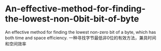 # An-effective-method-for-finding-the-lowest-non-0bit-bit-of-byte
An effective method for finding the lowest non-zero bit of a byte, which has both time and space efficiency. 一种寻找字节最低非0位的有效方法，兼具时间和空间效率
